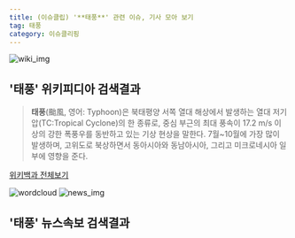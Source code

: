 ```yaml
---
title: (이슈클립) '**태풍**' 관련 이슈, 기사 모아 보기
tag: 태풍
category: 이슈클리핑
---
```

![wiki_img](https://user-images.githubusercontent.com/42597476/44503234-41136a80-a6d0-11e8-9071-6fc6418eafe4.png)
## **'**태풍**'** 위키피디아 검색결과
>**태풍**(颱風, 영어: Typhoon)은 북태평양 서쪽 열대 해상에서 발생하는 열대 저기압(TC:Tropical Cyclone)의 한 종류로, 중심 부근의 최대 풍속이 17.2 m/s 이상의 강한 폭풍우를 동반하고 있는 기상 현상을 말한다. 7월~10월에 가장 많이 발생하며, 고위도로 북상하면서 동아시아와 동남아시아, 그리고 미크로네시아 일부에 영향을 준다.

<a href="https://ko.wikipedia.org/wiki/태풍" target="_blank">위키백과 전체보기</a>

![wordcloud](https://s3.ap-northeast-2.amazonaws.com/lyrics101-wordcloud/2018-10-05-1538683229.png)
![news_img](https://user-images.githubusercontent.com/42597476/44507050-1206f400-a6e4-11e8-8d98-7ffbfebb353f.png)
## **'**태풍**'** 뉴스속보 검색결과

